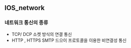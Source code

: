 ## IOS_network

### 네트워크 통신의 종류 
- TCP/ DCP  소켓 방식의 연결 통신
- HTTP , HTTPS SMTP 드으이 프로토콜을 이용한 비연결성 통신



